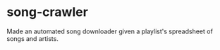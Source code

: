 # song-crawler
Made an automated song downloader given a playlist's spreadsheet of songs and artists.
